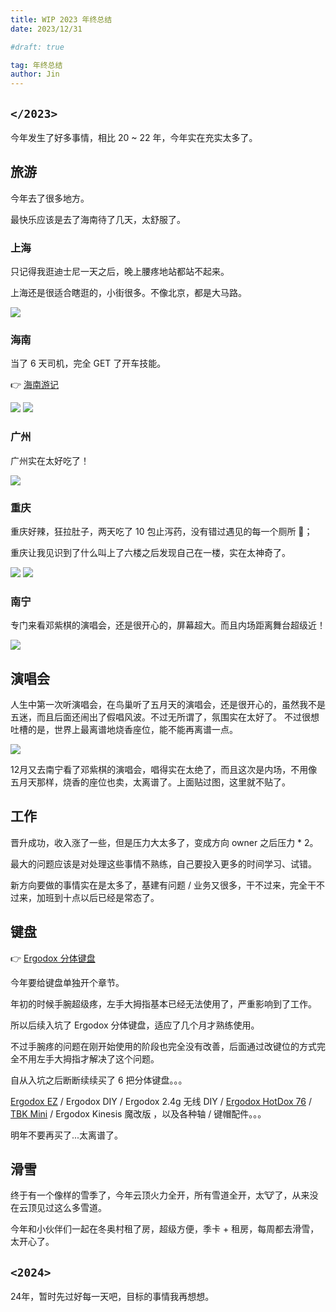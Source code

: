 ```yaml
---
title: WIP 2023 年终总结
date: 2023/12/31

#draft: true

tag: 年终总结
author: Jin
---
```


## `</2023>`

今年发生了好多事情，相比 20 ~ 22 年，今年实在充实太多了。

## 旅游

今年去了很多地方。

最快乐应该是去了海南待了几天，太舒服了。

### 上海

只记得我逛迪士尼一天之后，晚上腰疼地站都站不起来。

上海还是很适合瞎逛的，小街很多。不像北京，都是大马路。

![](https://jsd.cdn.zzko.cn/gh/caijinyc/images@main/20240110/IMG_5052.6ya2avvex1g0.webp)

### 海南

当了 6 天司机，完全 GET 了开车技能。

👉 [海南游记](./hainan-travel-journal)

![](https://jsd.cdn.zzko.cn/gh/caijinyc/images@main/20240110/IMG_5368.c8xsf6v271k.webp)
![](https://jsd.cdn.zzko.cn/gh/caijinyc/images@main/picx/DSC05597.54z4xunw3rs0.webp)

### 广州

广州实在太好吃了！

![](https://jsd.cdn.zzko.cn/gh/caijinyc/images@main/20240110/Group-3.3qai17bqgq40.webp)

### 重庆

重庆好辣，狂拉肚子，两天吃了 10 包止泻药，没有错过遇见的每一个厕所 🥹；

重庆让我见识到了什么叫上了六楼之后发现自己在一楼，实在太神奇了。

![](https://jsd.cdn.zzko.cn/gh/caijinyc/images@main/20240110/IMG_5824-1.1bfoepaiumo0.webp)
![](https://jsd.cdn.zzko.cn/gh/caijinyc/images@main/20240110/IMG_5836-2.40s7io1op6k0.webp)

### 南宁

专门来看邓紫棋的演唱会，还是很开心的，屏幕超大。而且内场距离舞台超级近！

![](https://jsd.cdn.zzko.cn/gh/caijinyc/images@main/20240110/Group-4.4gpk7onb9a0.webp)

## 演唱会

人生中第一次听演唱会，在鸟巢听了五月天的演唱会，还是很开心的，虽然我不是五迷，而且后面还闹出了假唱风波。不过无所谓了，氛围实在太好了。
不过很想吐槽的是，世界上最离谱地烧香座位，能不能再离谱一点。

![](https://jsd.cdn.zzko.cn/gh/caijinyc/images@main/20240110/IMG_5181.1exm326fhpfk.webp)

12月又去南宁看了邓紫棋的演唱会，唱得实在太绝了，而且这次是内场，不用像五月天那样，烧香的座位也卖，太离谱了。上面贴过图，这里就不贴了。

## 工作

晋升成功，收入涨了一些，但是压力大太多了，变成方向 owner 之后压力 * 2。

最大的问题应该是对处理这些事情不熟练，自己要投入更多的时间学习、试错。

新方向要做的事情实在是太多了，基建有问题 / 业务又很多，干不过来，完全干不过来，加班到十点以后已经是常态了。

## 键盘

👉 [Ergodox 分体键盘](./ergodox-keyboard.md)

今年要给键盘单独开个章节。

年初的时候手腕超级疼，左手大拇指基本已经无法使用了，严重影响到了工作。

所以后续入坑了 Ergodox 分体键盘，适应了几个月才熟练使用。

不过手腕疼的问题在刚开始使用的阶段也完全没有改善，后面通过改键位的方式完全不用左手大拇指才解决了这个问题。

自从入坑之后断断续续买了 6 把分体键盘。。。

[Ergodox EZ](https://ergodox-ez.com/) / Ergodox DIY / Ergodox 2.4g 无线 DIY / [Ergodox HotDox 76](https://kono.store/products/ergodox-76-hot-dox-mechanical-keyboard-v2) / [TBK Mini](https://github.com/Bastardkb/TBK-Mini) / Ergodox Kinesis 魔改版 ，以及各种轴 / 键帽配件。。。

明年不要再买了...太离谱了。

## 滑雪

终于有一个像样的雪季了，今年云顶火力全开，所有雪道全开，太🐮了，从来没在云顶见过这么多雪道。

今年和小伙伴们一起在冬奥村租了房，超级方便，季卡 + 租房，每周都去滑雪，太开心了。

## `<2024>`

24年，暂时先过好每一天吧，目标的事情我再想想。
